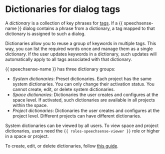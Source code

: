 # Dictionaries for dialog tags

A _dictionary_ is a collection of key phrases for [tags](tags.md). If a {{ speechsense-name }} dialog contains a phrase from a dictionary, a tag mapped to that dictionary is assigned to such a dialog.

Dictionaries allow you to reuse a group of keywords in multiple tags. This way, you can list the required words once and manage them as a single dictionary. If the user updates keywords in a dictionary, such updates will automatically apply to all tags associated with that dictionary.

{{ speechsense-name }} has three dictionary groups:

* _System dictionaries_: Preset dictionaries. Each project has the same system dictionaries. You can only change their activation status. You cannot create, edit, or delete system dictionaries.
* _Space dictionaries_: Dictionaries the user creates and configures at the space level. If activated, such dictionaries are available in all projects within the space.
* _Project dictionaries_: Dictionaries the user creates and configures at the project level. Different projects can have different dictionaries.

System dictionaries can be viewed by all users. To view space and project dictionaries, users need the `{{ roles-speechsense-viewer }}` role or higher in a space or project.

To create, edit, or delete dictionaries, follow [this guide](../operations/index.md#dictionary).
